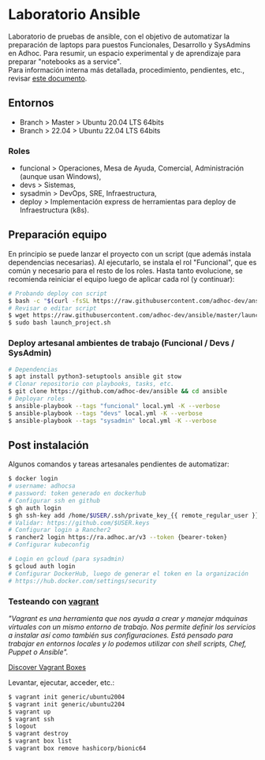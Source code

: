 # Laboratorio Ansible

Laboratorio de pruebas de ansible, con el objetivo de automatizar la preparación de laptops para puestos Funcionales, Desarrollo y SysAdmins en Adhoc. Para resumir, un espacio experimental y de aprendizaje para preparar "notebooks as a service".  
Para información interna más detallada, procedimiento, pendientes, etc., revisar [este documento](https://docs.google.com/document/d/1iDylKWfjRL9SO_GR_1j7HjQhFixYsFz9Vv3Mi0WstPQ).

## Entornos

- Branch > Master > Ubuntu 20.04 LTS 64bits
- Branch > 22.04 > Ubuntu 22.04 LTS 64bits

### Roles

- funcional > Operaciones, Mesa de Ayuda, Comercial, Administración (aunque usan Windows),
- devs > Sistemas,
- sysadmin > DevOps, SRE, Infraestructura,
- deploy > Implementación express de herramientas para deploy de Infraestructura (k8s).

## Preparación equipo

En principio se puede lanzar el proyecto con un script (que además instala dependencias necesarias). Al ejecutarlo, se instala el rol "Funcional", que es común y necesario para el resto de los roles. Hasta tanto evolucione, se recomienda reiniciar el equipo luego de aplicar cada rol (y continuar):

```bash
# Probando deploy con script
$ bash -c "$(curl -fsSL https://raw.githubusercontent.com/adhoc-dev/ansible/master/launch_project.sh)"
# Revisar o editar script
$ wget https://raw.githubusercontent.com/adhoc-dev/ansible/master/launch_project.sh
$ sudo bash launch_project.sh
```

### Deploy artesanal ambientes de trabajo (Funcional / Devs / SysAdmin)

```bash
# Dependencias
$ apt install python3-setuptools ansible git stow
# Clonar repositorio con playbooks, tasks, etc.
$ git clone https://github.com/adhoc-dev/ansible && cd ansible
# Deployar roles
$ ansible-playbook --tags "funcional" local.yml -K --verbose
$ ansible-playbook --tags "devs" local.yml -K --verbose
$ ansible-playbook --tags "sysadmin" local.yml -K --verbose
```

## Post instalación

Algunos comandos y tareas artesanales pendientes de automatizar:

```bash
$ docker login
# username: adhocsa
# password: token generado en dockerhub
# Configurar ssh en github
$ gh auth login
$ gh ssh-key add /home/$USER/.ssh/private_key_{{ remote_regular_user }}.pub
# Validar: https://github.com/$USER.keys
# Configurar login a Rancher2
$ rancher2 login https://ra.adhoc.ar/v3 --token {bearer-token}
# Configurar kubeconfig

# Login en gcloud (para sysadmin)
$ gcloud auth login
# Configurar DockerHub, luego de generar el token en la organización
# https://hub.docker.com/settings/security
```

### Testeando con [vagrant](vagrantup.com)

_"Vagrant es una herramienta que nos ayuda a crear y manejar máquinas virtuales con un mismo entorno de trabajo. Nos permite definir los servicios a instalar así como también sus configuraciones. Está pensado para trabajar en entornos locales y lo podemos utilizar con shell scripts, Chef, Puppet o Ansible"._

[Discover Vagrant Boxes](https://app.vagrantup.com/boxes/search)

Levantar, ejecutar, acceder, etc.:

``` sh
$ vagrant init generic/ubuntu2004
$ vagrant init generic/ubuntu2204
$ vagrant up
$ vagrant ssh
$ logout
$ vagrant destroy
$ vagrant box list
$ vagrant box remove hashicorp/bionic64
```
